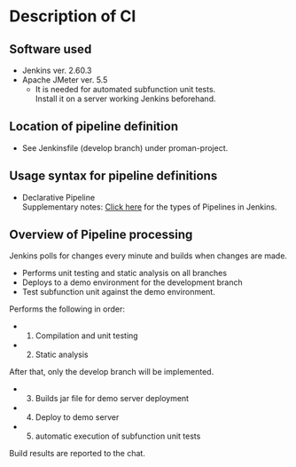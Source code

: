# Description of CI

## Software used

- Jenkins ver. 2.60.3
- Apache JMeter ver. 5.5
   - It is needed for automated subfunction unit tests.  
     Install it on a server working Jenkins beforehand.

## Location of pipeline definition

- See Jenkinsfile (develop branch) under proman-project.

## Usage syntax for pipeline definitions

-  Declarative Pipeline  
   Supplementary notes: [Click here](https://jenkins.io/doc/book/pipeline/) for the types of Pipelines in Jenkins.

## Overview of Pipeline processing

Jenkins polls for changes every minute and builds when changes are made.

- Performs unit testing and static analysis on all branches
- Deploys to a demo environment for the development branch
- Test subfunction unit against the demo environment.

Performs the following in order:

- 1. Compilation and unit testing
- 2. Static analysis

After that, only the develop branch will be implemented.

- 3. Builds jar file for demo server deployment
- 4. Deploy to demo server
- 5. automatic execution of subfunction unit tests

Build results are reported to the chat.